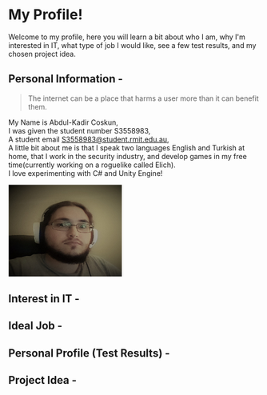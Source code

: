 # My Profile!
Welcome to my profile, here you will learn a bit about who I am, why I'm interested in IT, what type of job I would like, see a few test results, and my chosen project idea.
## Personal Information -
> The internet can be a place that harms a user more than it can benefit them.

My Name is Abdul-Kadir Coskun,  
I was given the student number S3558983,  
A student email S3558983@student.rmit.edu.au,  
A little bit about me is that I speak two languages English and Turkish at home, that I work in the security industry, and develop games in my free time(currently working on a roguelike called Elich).  
I love experimenting with C# and Unity Engine!

<img src="/Images/Me.jpg" class="img-responsive" alt="" style="max-width: 45%;">

## Interest in IT -

## Ideal Job -

## Personal Profile (Test Results) -

## Project Idea -

